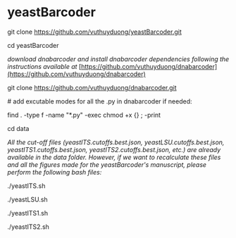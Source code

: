 # yeastBarcoder


git clone https://github.com/vuthuyduong/yeastBarcoder.git

cd yeastBarcoder

<i>download dnabarcoder and install dnabarcoder dependencies following the instructions available at </i> [https://github.com/vuthuyduong/dnabarcoder](https://github.com/vuthuyduong/dnabarcoder) 

git clone https://github.com/vuthuyduong/dnabarcoder.git

\# add excutable modes for all the .py in dnabarcoder if needed:

find . -type f -name "*.py" -exec chmod +x {} \; -print

cd data

<i>All the cut-off files (yeastITS.cutoffs.best.json, yeastLSU.cutoffs.best.json, yeastITS1.cutoffs.best.json, yeastITS2.cutoffs.best.json, etc.) are already available in the data folder. However, if we want to recalculate these files and all the figures made for the yeastBarcoder's manuscript, please perform the following bash files:</i>

./yeastITS.sh

./yeastLSU.sh

./yeastITS1.sh

./yeastITS2.sh

